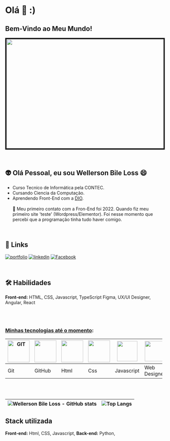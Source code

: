 # Olá  👋 :)


## Bem-Vindo ao Meu Mundo!
<p align="center">
<img src="https://microlinsf1.com.br/wp-content/uploads/2024/02/post-logicadeprogramacao-1-1200x686.webp" width="800px" height="350px" border="4px">
</p>
 <br>
 
## :alien: Olá Pessoal, eu sou Wellerson Bile Loss 😄

- Curso Tecnico de Informática pela CONTEC. 
- Cursando Ciencia da Computação.
- Aprendendo Front-End com a [DIO](https://www.dio.me/).
 <br> <br>
💬 Meu primeiro contato com a Fron-End foi 2022. Quando fiz meu primeiro site 'teste' (Wordpress/Elementor). 
Foi nesse momento que percebi que a programação tinha tudo haver comigo.
 <br>



<p align="center">

## 🔗 Links
[![portfolio](https://img.shields.io/badge/portfolio-449?style=for-the-badge&logo=ko-fi&logoColor=yellow)](https://katherineoelsner.com/)
[![linkedin](https://img.shields.io/badge/linkedin-0A66C2?style=for-the-badge&logo=linkedin&logoColor=white)](https://www.linkedin.com/)
[![Facebook](https://img.shields.io/badge/facebook-1d1F2?style=for-the-badge&logo=twitter&logoColor=white)](https://twitter.com/)
</p>
<br>


## 🛠 Habilidades
**Front-end:** HTML, CSS, Javascript, TypeScript Figma, UX/UI Designer, Angular, React 

<br><br>
### <u>Minhas tecnologias até o momento</u>:

|<img alt="GIT" src="https://img.icons8.com/?size=100&id=12599&format=png&color=000000" width="70px"> | <img src="https://img.icons8.com/?size=100&id=20906&format=png&color=000000" width="70px">|<img src="https://img.icons8.com/?size=100&id=D2Hi2VkJSi33&format=png&color=000000" width="70px">| <img src="https://img.icons8.com/?size=100&id=YjeKwnSQIBUq&format=png&color=000000" width="70px">|  <img src="https://img.icons8.com/?size=100&id=39853&format=png&color=000000" width="65px">|  <img src="https://img.icons8.com/?size=100&id=45982&format=png&color=000000" width="65px">|  <img src="https://img.icons8.com/?size=100&id=9O8p1uBBiAVZ&format=png&color=000000" width="65px">|  <img src="https://img.icons8.com/?size=100&id=5wVLcimjkkOo&format=png&color=000000" width="65px">|  <img src="https://img.icons8.com/?size=100&id=12472&format=png&color=000000" width="65px">|  <img src="https://img.icons8.com/?size=100&id=BnOyV43gP7fZ&format=png&color=000000" width="65px">|<img src="https://img.icons8.com/?size=100&id=zfHRZ6i1Wg0U&format=png&color=000000" width="65px">|
|--|--|--|--|--|--|--|--|--|--|--|
|Git|GitHub|Html|Css|Javascript|Web Designer|UX Design|UI Design|WordPress|Elementor|Figma|


<br><br>


|![Wellerson Bile Loss - GitHub stats](https://github-readme-stats.vercel.app/api?username=wellerson-abl&show_icons=true&theme=dracula) |![Top Langs](https://github-readme-stats.vercel.app/api/top-langs/?username=wellerson-abl&hide_progress=true) |
|--|--|


## Stack utilizada

**Front-end:** Html, CSS, Javascript,
**Back-end:** 
Python,






<!--
**Wellerson-ABL/WELLERSON-ABL** is a ✨ _special_ ✨ repository because its `README.md` (this file) appears on your GitHub profile.



## Outras seções comuns em perfis do GitHub
👩‍💻 Trabalho atualmente na/no...

🧠 Estou aprendendo...

👯‍♀️ Procuro colaborar em...

🤔 Procuro ajuda com...

💬 Me pergunte sobre...

📫 Como entrar em contato comigo...

😄 Pronomes...

⚡️ Fatos engraçados...


## 🚀 Sobre mim
Eu sou uma pessoa desenvolvedora front-end...




### <u>Minhas Habilidades</u>   
### Soft Skills:
## [CONSTRUINDO!!]
|Experiencias 👇 |Resiliência|Trabalho Equipe|Flexibilidade|Empatia|Colaboração|Comunicação|Liderança|Comunicação||
|--|--|--|--|--|--|--|--|--|--|
|5 anos Gestão Negócios|⭐4.5|4.5⭐|||||||
|||||||||||
|||||||||||



-->
